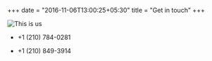 +++
date = "2016-11-06T13:00:25+05:30"
title = "Get in touch"
+++

![This is us][1]

+ +1 (210) 784-0281

+ +1 (210) 849-3914

[1]: /img/rc3.jpeg